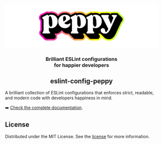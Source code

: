 <div align="center"><img src="../../media/readme-banner.png" width="600" role="presentation" /></div>
<h3 align="center">Brilliant ESLint configurations<br/> for happier developers</h3>

<h2 align="center">eslint-config-peppy</h2>

A brilliant collection of ESLint configurations that enforces strict, readable, and modern code with developers happiness in mind.

➡️ [Check the complete documentation](https://github.com/arsnl/peppy).

## License

Distributed under the MIT License. See the [license](/LICENSE) for more information.

